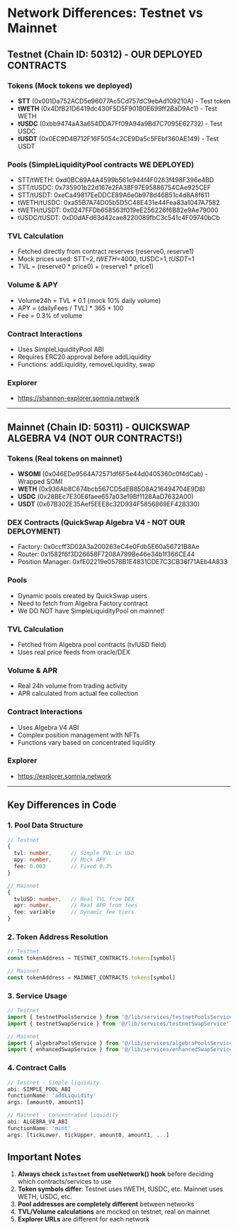 # Network Differences: Testnet vs Mainnet

## Testnet (Chain ID: 50312) - OUR DEPLOYED CONTRACTS

### Tokens (Mock tokens we deployed)
- **STT** (0x001Da752ACD5e96077Ac5Cd757dC9ebAd109210A) - Test token
- **tWETH** (0x4DfB21D6419dc430F5D5F901B0E699ff2BaD9Ac1) - Test WETH
- **tUSDC** (0xbb9474aA3a654DDA7Ff09A94a9Bd7C7095E62732) - Test USDC
- **tUSDT** (0x0EC9D4B712F16F5054c2CE9Da5c5FEbf360AE149) - Test USDT

### Pools (SimpleLiquidityPool contracts WE DEPLOYED)
- STT/tWETH: 0xd0BC69A4A4599b561c944f4F0263f498F396e4BD
- STT/tUSDC: 0x735901b22d167e2FA38F97E95886754CAe925CEF
- STT/tUSDT: 0xeCa49817EeDDCE89A6e0b978d46B51c4d8A8f611
- tWETH/tUSDC: 0xa55B7A74D05b5D5C48E431e44Fea83a1047A7582
- tWETH/tUSDT: 0x0247FFDb658563f019eE256226f6B82e9Ae79000
- tUSDC/tUSDT: 0xD0dAFd63d42cae8220089fbC3c541c4F09740bCb

### TVL Calculation
- Fetched directly from contract reserves (reserve0, reserve1)
- Mock prices used: STT=$2, tWETH=$4000, tUSDC=$1, tUSDT=$1
- TVL = (reserve0 * price0) + (reserve1 * price1)

### Volume & APY
- Volume24h = TVL * 0.1 (mock 10% daily volume)
- APY = (dailyFees / TVL) * 365 * 100
- Fee = 0.3% of volume

### Contract Interactions
- Uses SimpleLiquidityPool ABI
- Requires ERC20 approval before addLiquidity
- Functions: addLiquidity, removeLiquidity, swap

### Explorer
- https://shannon-explorer.somnia.network

---

## Mainnet (Chain ID: 50311) - QUICKSWAP ALGEBRA V4 (NOT OUR CONTRACTS!)

### Tokens (Real tokens on mainnet)
- **WSOMI** (0x046EDe9564A72571df6F5e44d0405360c0f4dCab) - Wrapped SOMI
- **WETH** (0x936Ab8C674bcb567CD5dEB85D8A216494704E9D8)
- **USDC** (0x28BEc7E30E6faee657a03e19Bf1128AaD7632A00)
- **USDT** (0x67B302E35Aef5EEE8c32D934F5856869EF428330)

### DEX Contracts (QuickSwap Algebra V4 - NOT OUR DEPLOYMENT)
- Factory: 0x0ccff3D02A3a200263eC4e0Fdb5E60a56721B8Ae
- Router: 0x1582f6f3D26658F7208A799Be46e34b1f366CE44
- Position Manager: 0xfE02219e0578B1E4831CDE7C3CB36f71AEb4A833

### Pools
- Dynamic pools created by QuickSwap users
- Need to fetch from Algebra Factory contract
- We DO NOT have SimpleLiquidityPool on mainnet!

### TVL Calculation
- Fetched from Algebra pool contracts (tvlUSD field)
- Uses real price feeds from oracle/DEX

### Volume & APR
- Real 24h volume from trading activity
- APR calculated from actual fee collection

### Contract Interactions
- Uses Algebra V4 ABI
- Complex position management with NFTs
- Functions vary based on concentrated liquidity

### Explorer
- https://explorer.somnia.network

---

## Key Differences in Code

### 1. Pool Data Structure
```typescript
// Testnet
{
  tvl: number,      // Simple TVL in USD
  apy: number,      // Mock APY
  fee: 0.003        // Fixed 0.3%
}

// Mainnet
{
  tvlUSD: number,   // Real TVL from DEX
  apr: number,      // Real APR from fees
  fee: variable     // Dynamic fee tiers
}
```

### 2. Token Address Resolution
```typescript
// Testnet
const tokenAddress = TESTNET_CONTRACTS.tokens[symbol]

// Mainnet
const tokenAddress = MAINNET_CONTRACTS.tokens[symbol]
```

### 3. Service Usage
```typescript
// Testnet
import { testnetPoolsService } from '@/lib/services/testnetPoolsService'
import { testnetSwapService } from '@/lib/services/testnetSwapService'

// Mainnet
import { algebraPoolsService } from '@/lib/services/algebraPoolsService'
import { enhancedSwapService } from '@/lib/services/enhancedSwapService'
```

### 4. Contract Calls
```typescript
// Testnet - Simple liquidity
abi: SIMPLE_POOL_ABI
functionName: 'addLiquidity'
args: [amount0, amount1]

// Mainnet - Concentrated liquidity
abi: ALGEBRA_V4_ABI
functionName: 'mint'
args: [tickLower, tickUpper, amount0, amount1, ...]
```

## Important Notes

1. **Always check `isTestnet` from useNetwork() hook** before deciding which contracts/services to use
2. **Token symbols differ**: Testnet uses tWETH, tUSDC, etc. Mainnet uses WETH, USDC, etc.
3. **Pool addresses are completely different** between networks
4. **TVL/Volume calculations** are mocked on testnet, real on mainnet
5. **Explorer URLs** are different for each network